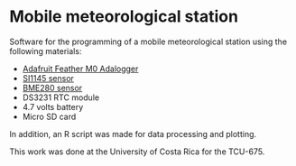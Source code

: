 # Mobile meteorological station

Software for the programming of a mobile meteorological station using the following materials:

* [Adafruit Feather M0 Adalogger](https://learn.adafruit.com/adafruit-feather-m0-adalogger/overview)
* [SI1145 sensor](https://learn.adafruit.com/adafruit-si1145-breakout-board-uv-ir-visible-sensor/overview)
* [BME280 sensor](https://www.adafruit.com/product/2652)
* DS3231 RTC module
* 4.7 volts battery
* Micro SD card

In addition, an R script was made for data processing and plotting.

This work was done at the University of Costa Rica for the TCU-675.
